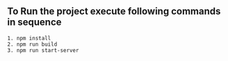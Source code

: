 ## To Run the project execute following commands in sequence

    1. npm install
    2. npm run build
    3. npm run start-server